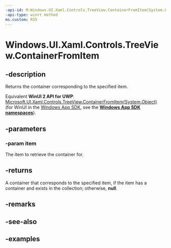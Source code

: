 ```yaml
---
-api-id: M:Windows.UI.Xaml.Controls.TreeView.ContainerFromItem(System.Object)
-api-type: winrt method
ms.custom: RS5
---
```


<!-- Method syntax.
public DependencyObject TreeView.ContainerFromItem(Object item)
-->

# Windows.UI.Xaml.Controls.TreeView.ContainerFromItem

## -description

Returns the container corresponding to the specified item.

Equivalent **WinUI 2 API for UWP**: [Microsoft.UI.Xaml.Controls.TreeView.ContainerFromItem(System.Object)](/windows/winui/api/microsoft.ui.xaml.controls.treeview.containerfromitem(system.object)) (for WinUI in the [Windows App SDK](/windows/apps/windows-app-sdk/), see the **[Windows App SDK namespaces](/windows/windows-app-sdk/api/winrt/)**).

## -parameters

### -param item

The item to retrieve the container for.

## -returns

A container that corresponds to the specified item, if the item has a container and exists in the collection; otherwise, **null**.

## -remarks

## -see-also

## -examples

